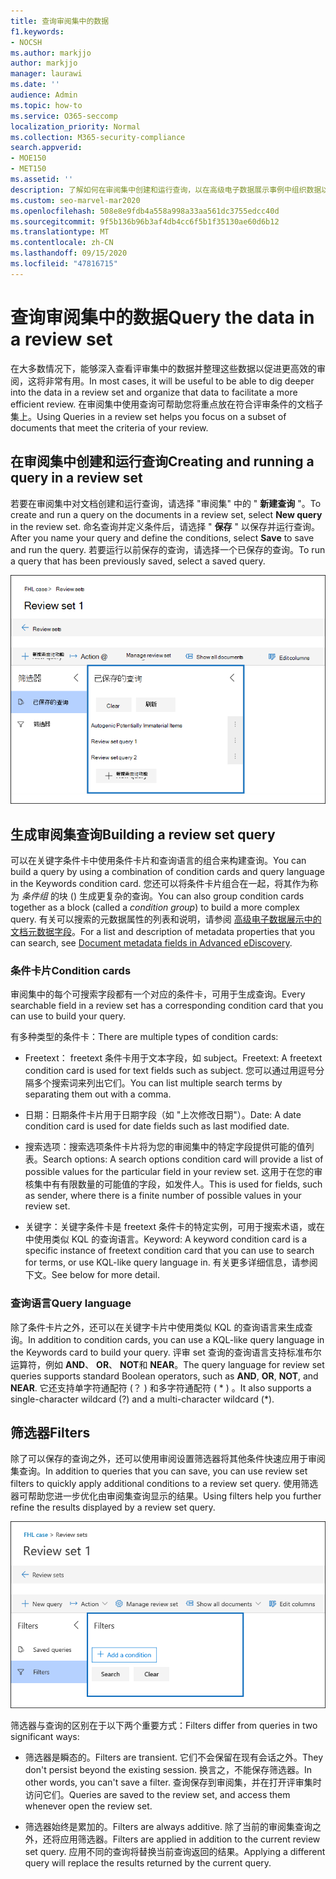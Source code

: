 ```yaml
---
title: 查询审阅集中的数据
f1.keywords:
- NOCSH
ms.author: markjjo
author: markjjo
manager: laurawi
ms.date: ''
audience: Admin
ms.topic: how-to
ms.service: O365-seccomp
localization_priority: Normal
ms.collection: M365-security-compliance
search.appverid:
- MOE150
- MET150
ms.assetid: ''
description: 了解如何在审阅集中创建和运行查询，以在高级电子数据展示事例中组织数据以实现更高效的审阅。
ms.custom: seo-marvel-mar2020
ms.openlocfilehash: 508e8e9fdb4a558a998a33aa561dc3755edcc40d
ms.sourcegitcommit: 9f5b136b96b3af4db4cc6f5b1f35130ae60d6b12
ms.translationtype: MT
ms.contentlocale: zh-CN
ms.lasthandoff: 09/15/2020
ms.locfileid: "47816715"
---
```

# <a name="query-the-data-in-a-review-set"></a><span data-ttu-id="da7e2-103">查询审阅集中的数据</span><span class="sxs-lookup"><span data-stu-id="da7e2-103">Query the data in a review set</span></span>

<span data-ttu-id="da7e2-104">在大多数情况下，能够深入查看评审集中的数据并整理这些数据以促进更高效的审阅，这将非常有用。</span><span class="sxs-lookup"><span data-stu-id="da7e2-104">In most cases, it will be useful to be able to dig deeper into the data in a review set and organize that data to facilitate a more efficient review.</span></span> <span data-ttu-id="da7e2-105">在审阅集中使用查询可帮助您将重点放在符合评审条件的文档子集上。</span><span class="sxs-lookup"><span data-stu-id="da7e2-105">Using Queries in a review set helps you focus on a subset of documents that meet the criteria of your review.</span></span>

## <a name="creating-and-running-a-query-in-a-review-set"></a><span data-ttu-id="da7e2-106">在审阅集中创建和运行查询</span><span class="sxs-lookup"><span data-stu-id="da7e2-106">Creating and running a query in a review set</span></span>

<span data-ttu-id="da7e2-107">若要在审阅集中对文档创建和运行查询，请选择 "审阅集" 中的 " **新建查询** "。</span><span class="sxs-lookup"><span data-stu-id="da7e2-107">To create and run a query on the documents in a review set, select **New query** in the review set.</span></span> <span data-ttu-id="da7e2-108">命名查询并定义条件后，请选择 " **保存** " 以保存并运行查询。</span><span class="sxs-lookup"><span data-stu-id="da7e2-108">After you name your query and define the conditions, select **Save** to save and run the query.</span></span> <span data-ttu-id="da7e2-109">若要运行以前保存的查询，请选择一个已保存的查询。</span><span class="sxs-lookup"><span data-stu-id="da7e2-109">To run a query that has been previously saved, select a saved query.</span></span>

![查看集查询](../media/AeDReviewSetQueries.png)

## <a name="building-a-review-set-query"></a><span data-ttu-id="da7e2-111">生成审阅集查询</span><span class="sxs-lookup"><span data-stu-id="da7e2-111">Building a review set query</span></span>

<span data-ttu-id="da7e2-112">可以在关键字条件卡中使用条件卡片和查询语言的组合来构建查询。</span><span class="sxs-lookup"><span data-stu-id="da7e2-112">You can build a query by using a combination of condition cards and query language in the Keywords condition card.</span></span> <span data-ttu-id="da7e2-113">您还可以将条件卡片组合在一起，将其作为称为 *条件组* 的块 () 生成更复杂的查询。</span><span class="sxs-lookup"><span data-stu-id="da7e2-113">You can also group condition cards together as a block (called a *condition group*) to build a more complex query.</span></span> <span data-ttu-id="da7e2-114">有关可以搜索的元数据属性的列表和说明，请参阅 [高级电子数据展示中的文档元数据字段](document-metadata-fields-in-Advanced-eDiscovery.md)。</span><span class="sxs-lookup"><span data-stu-id="da7e2-114">For a list and description of metadata properties that you can search, see [Document metadata fields in Advanced eDiscovery](document-metadata-fields-in-Advanced-eDiscovery.md).</span></span>

### <a name="condition-cards"></a><span data-ttu-id="da7e2-115">条件卡片</span><span class="sxs-lookup"><span data-stu-id="da7e2-115">Condition cards</span></span>

<span data-ttu-id="da7e2-116">审阅集中的每个可搜索字段都有一个对应的条件卡，可用于生成查询。</span><span class="sxs-lookup"><span data-stu-id="da7e2-116">Every searchable field in a review set has a corresponding condition card that you can use to build your query.</span></span>

<span data-ttu-id="da7e2-117">有多种类型的条件卡：</span><span class="sxs-lookup"><span data-stu-id="da7e2-117">There are multiple types of condition cards:</span></span>

- <span data-ttu-id="da7e2-118">Freetext： freetext 条件卡用于文本字段，如 subject。</span><span class="sxs-lookup"><span data-stu-id="da7e2-118">Freetext: A freetext condition card is used for text fields such as subject.</span></span> <span data-ttu-id="da7e2-119">您可以通过用逗号分隔多个搜索词来列出它们。</span><span class="sxs-lookup"><span data-stu-id="da7e2-119">You can list multiple search terms by separating them out with a comma.</span></span>

- <span data-ttu-id="da7e2-120">日期：日期条件卡片用于日期字段（如 "上次修改日期"）。</span><span class="sxs-lookup"><span data-stu-id="da7e2-120">Date: A date condition card is used for date fields such as last modified date.</span></span>

- <span data-ttu-id="da7e2-121">搜索选项：搜索选项条件卡片将为您的审阅集中的特定字段提供可能的值列表。</span><span class="sxs-lookup"><span data-stu-id="da7e2-121">Search options: A search options condition card will provide a list of possible values for the particular field in your review set.</span></span> <span data-ttu-id="da7e2-122">这用于在您的审核集中有有限数量的可能值的字段，如发件人。</span><span class="sxs-lookup"><span data-stu-id="da7e2-122">This is used for fields, such as sender, where there is a finite number of possible values in your review set.</span></span>

- <span data-ttu-id="da7e2-123">关键字：关键字条件卡是 freetext 条件卡的特定实例，可用于搜索术语，或在中使用类似 KQL 的查询语言。</span><span class="sxs-lookup"><span data-stu-id="da7e2-123">Keyword: A keyword condition card is a specific instance of freetext condition card that you can use to search for terms, or use KQL-like query language in.</span></span> <span data-ttu-id="da7e2-124">有关更多详细信息，请参阅下文。</span><span class="sxs-lookup"><span data-stu-id="da7e2-124">See below for more detail.</span></span>

### <a name="query-language"></a><span data-ttu-id="da7e2-125">查询语言</span><span class="sxs-lookup"><span data-stu-id="da7e2-125">Query language</span></span>

<span data-ttu-id="da7e2-126">除了条件卡片之外，还可以在关键字卡片中使用类似 KQL 的查询语言来生成查询。</span><span class="sxs-lookup"><span data-stu-id="da7e2-126">In addition to condition cards, you can use a KQL-like query language in the Keywords card to build your query.</span></span> <span data-ttu-id="da7e2-127">评审 set 查询的查询语言支持标准布尔运算符，例如 **AND**、 **OR**、 **NOT**和 **NEAR**。</span><span class="sxs-lookup"><span data-stu-id="da7e2-127">The query language for review set queries supports standard Boolean operators, such as **AND**, **OR**, **NOT**, and **NEAR**.</span></span> <span data-ttu-id="da7e2-128">它还支持单字符通配符 (？ ) 和多字符通配符 ( \* ) 。</span><span class="sxs-lookup"><span data-stu-id="da7e2-128">It also supports a single-character wildcard (?) and a multi-character wildcard (\*).</span></span>

## <a name="filters"></a><span data-ttu-id="da7e2-129">筛选器</span><span class="sxs-lookup"><span data-stu-id="da7e2-129">Filters</span></span>

<span data-ttu-id="da7e2-130">除了可以保存的查询之外，还可以使用审阅设置筛选器将其他条件快速应用于审阅集查询。</span><span class="sxs-lookup"><span data-stu-id="da7e2-130">In addition to queries that you can save, you can use review set filters to quickly apply additional conditions to a review set query.</span></span> <span data-ttu-id="da7e2-131">使用筛选器可帮助您进一步优化由审阅集查询显示的结果。</span><span class="sxs-lookup"><span data-stu-id="da7e2-131">Using filters help you further refine the results displayed by a review set query.</span></span>

![查看设置筛选器](../media/AeDReviewSetFilters.png)

<span data-ttu-id="da7e2-133">筛选器与查询的区别在于以下两个重要方式：</span><span class="sxs-lookup"><span data-stu-id="da7e2-133">Filters differ from queries in two significant ways:</span></span>

- <span data-ttu-id="da7e2-134">筛选器是瞬态的。</span><span class="sxs-lookup"><span data-stu-id="da7e2-134">Filters are transient.</span></span> <span data-ttu-id="da7e2-135">它们不会保留在现有会话之外。</span><span class="sxs-lookup"><span data-stu-id="da7e2-135">They don't persist beyond the existing session.</span></span> <span data-ttu-id="da7e2-136">换言之，不能保存筛选器。</span><span class="sxs-lookup"><span data-stu-id="da7e2-136">In other words, you can't save a filter.</span></span> <span data-ttu-id="da7e2-137">查询保存到审阅集，并在打开评审集时访问它们。</span><span class="sxs-lookup"><span data-stu-id="da7e2-137">Queries are saved to the review set, and access them whenever open the review set.</span></span>

- <span data-ttu-id="da7e2-138">筛选器始终是累加的。</span><span class="sxs-lookup"><span data-stu-id="da7e2-138">Filters are always additive.</span></span> <span data-ttu-id="da7e2-139">除了当前的审阅集查询之外，还将应用筛选器。</span><span class="sxs-lookup"><span data-stu-id="da7e2-139">Filters are applied in addition to the current review set query.</span></span> <span data-ttu-id="da7e2-140">应用不同的查询将替换当前查询返回的结果。</span><span class="sxs-lookup"><span data-stu-id="da7e2-140">Applying a different query will replace the results returned by the current query.</span></span>

